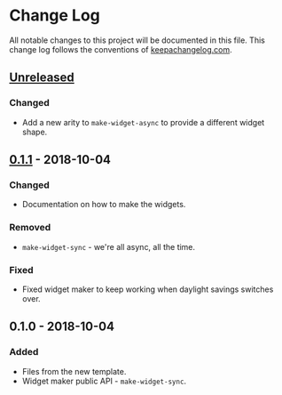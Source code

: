 # Change Log
All notable changes to this project will be documented in this file. This change log follows the conventions of [keepachangelog.com](http://keepachangelog.com/).

## [Unreleased]
### Changed
- Add a new arity to `make-widget-async` to provide a different widget shape.

## [0.1.1] - 2018-10-04
### Changed
- Documentation on how to make the widgets.

### Removed
- `make-widget-sync` - we're all async, all the time.

### Fixed
- Fixed widget maker to keep working when daylight savings switches over.

## 0.1.0 - 2018-10-04
### Added
- Files from the new template.
- Widget maker public API - `make-widget-sync`.

[Unreleased]: https://github.com/your-name/cljrenjin/compare/0.1.1...HEAD
[0.1.1]: https://github.com/your-name/cljrenjin/compare/0.1.0...0.1.1
